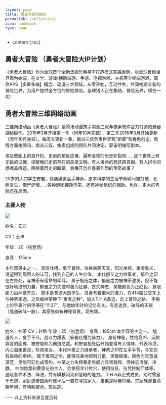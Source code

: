 ```yaml
---
layout: page
title: 勇者大冒险相关
permalink: /collection/
icon: bookmark
type: page
---
```

* content
{:toc}


## 勇者大冒险 （勇者大冒险大IP计划）


《勇者大冒险》作为全球首个全新泛娱乐明星IP打造模式实践案例，以全球冒险世界观为始端，在文学、游戏(横跨端游、手游、电视游戏、主机等全终端游戏，简称APS【多屏多端】概念、动漫三大领域，从零开始，互动共生，共同构建全新的冒险世界，为用户提供全方位的冒险体验。全球猎人正在集结，冒险无界，横扫一切!


## 勇者大冒险三维网络动画


三维网络动画《勇者大冒险》是腾讯动漫携手南派三叔与像素软件合力打造的悬疑探秘巨作。2015年3月开播第一季（同年10月完结），第二季2016年3月开始更新（同年10月完结）。每周五更新一集。南派三叔负责世界观“断章”和角色创造，剧情方面由腾讯、南派三叔、像素组成的团队共同决定，郭宙明编写剧本。


埃及壁画上的直升机、史前的核反应堆、遍布全球的历史断裂带…...这个世界上有无数的证据，提醒我们史前存在的高度文明。有人拼命的想还原真相，有人拼命的想掩盖痕迹。围绕着历史的断章，会展开怎样轰轰烈烈的传奇故事？


20岁的大四学生安岩，偶遇馗道高手神荼，原本科学的生活节奏瞬间被打破，死而复生，借尸还魂……各种谜团接踵而来，还有神秘组织的相助。也许，更大的考验还在后面。


### 主要人物

![](https://gss2.bdstatic.com/-fo3dSag_xI4khGkpoWK1HF6hhy/baike/c0%3Dbaike80%2C5%2C5%2C80%2C26/sign=099c0379741ed21b6dc426b7cc07b6a1/472309f790529822fc06ab48deca7bcb0a46d400.jpg)


姓名：安岩

CV：王梓

年龄：20（初登场）

身高：175cm

本作双男主之一。
喜欢吐槽，勇于冒险。性格呆萌天真，阳光单纯，重情重义，渴望得到周围人的认可，找到自己的人生价值。
本代郁垒之力继承者，郁垒之印在左臀处，与神荼有宿命的牵绊。
属于极阳之体，郁垒之力被神荼激发，但不能很好地控制力量，郁垒之力失控时极为狂暴、丧失神志，灵能颜色为正红色，慧眼能力由神荼开启。
原本是普通大四学生，自身有着很大的潜力，在414路公交车上与神荼相遇，之后被神荼种下“勇者之种”，加入T.H.A备选，走上冒险之路。
手腕上的手表时间停滞在“11:27”，与他幼年时的记忆有关。有走迷宫，破阵的天赋（馗道破阵一脉），其家族似有神秘背景。现失踪。


![](https://gss3.bdstatic.com/7Po3dSag_xI4khGkpoWK1HF6hhy/baike/c0%3Dbaike116%2C5%2C5%2C116%2C38/sign=970ab363b53eb13550cabfe9c777c3b6/4610b912c8fcc3ced4fd56b89b45d688d43f207f.jpg)


姓名：神荼
CV：赵路
年龄：25（初登场）
身高：185cm
本作双男主之一。
馗道传人，身手不凡，战斗力爆表（安岩吐槽为暴力）。
身份神秘，性格高冷、沉默寡言的面瘫，被安岩称为霸道总裁。和安岩相处后开始变得有人情味，外表冷漠，内心温柔善良，珍视亲友。
本代神荼之力继承者，神荼之印在左手手背，与安岩有宿命的牵绊。
属于极阴之体，能够完美地控制力量，灵能极强，颜色为天蓝或深蓝，灵能可幻化成雪豹，神荼之力失控暴走后威力异常强悍，但神志清醒、冷静。
神剑惊蛰和黄泉花的主人。会使用金针控穴，使用符纸、符咒控制尸体等，通晓各种术法、阵法，并有瞬移闪现和慧眼的能力。
T.H.A非正式成员，幼时曾居于巴黎，家庭遭帝国余晖破坏后一直在寻找家人，弟弟是阿赛尔秦。其家族源自清朝年间，有特殊使命。现失踪。


---- 以上资料来源百度百科
